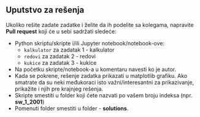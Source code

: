## Uputstvo za rešenja

Ukoliko rešite zadate zadatke i želite da ih podelite sa kolegama, napravite **Pull request** koji će u sebi sadržati sledeće:

* Python skriptu/skripte i/ili Jupyter notebook/notebook-ove:  
	* ```kalkulator``` za zadatak 1 - kalkulator
	* ```redovi``` za zadatak 2 - redovi
	* ```kukice``` za zadatak 3 - kukice
* Na početku skripte/notebook-a u komentaru navesti ko je autor.
* Kada se pokrene, rešenje zadatka prikazati u matplotlib grafiku. Ako smatrate da su neki međukoraci isto važni/interesantni za prikazivanje, prikažite i njih pre krajnjeg rešenja.
* Skripte smestiti u folder koji ćete nazvati po vašem broju indeksa (npr. **sw_1_2001**)
* Pomenuti folder smestiti u folder  - **solutions**.  
